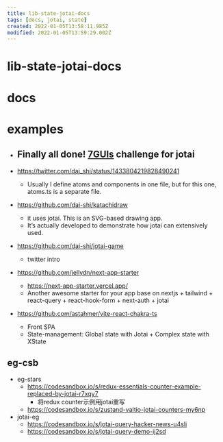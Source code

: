 ```yaml
---
title: lib-state-jotai-docs
tags: [docs, jotai, state]
created: 2022-01-05T13:58:11.985Z
modified: 2022-01-05T13:59:29.002Z
---
```


# lib-state-jotai-docs

# docs

# examples
- ## Finally all done! [7GUIs](https://eugenkiss.github.io/7guis/) challenge for jotai
- https://twitter.com/dai_shi/status/1433804219828490241
  - Usually I define atoms and components in one file, but for this one, atoms.ts is a separate file.

- https://github.com/dai-shi/katachidraw
  - it uses jotai. This is an SVG-based drawing app.
  - It’s actually developed to demonstrate how jotai can extensively used.
- https://github.com/dai-shi/jotai-game
  - twitter intro

- https://github.com/jellydn/next-app-starter
  - https://next-app-starter.vercel.app/
  - Another awesome starter for your app base on nextjs + tailwind + react-query + react-hook-form + next-auth + jotai

- https://github.com/astahmer/vite-react-chakra-ts
  - Front SPA
  - State-management: Global state with Jotai + Complex state with XState

## eg-csb
- eg-stars
  - https://codesandbox.io/s/redux-essentials-counter-example-replaced-by-jotai-r7xqy7
    - 将redux counter示例用jotai重写
  - https://codesandbox.io/s/zustand-valtio-jotai-counters-my6np
- jotai-eg
  - https://codesandbox.io/s/jotai-query-hacker-news-u4sli
  - https://codesandbox.io/s/jotai-query-demo-ij2sd

